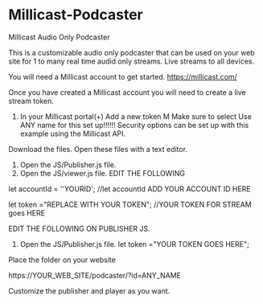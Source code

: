 # Millicast-Podcaster
Millicast Audio Only Podcaster

This is a customizable audio only podcaster that can be used on your web site for 1 to many real time audid only streams.
Live streams to all devices.

You will need a Millicast account to get started.
https://millicast.com/

Once you have created a Millicast account you will need to create a live stream token.
1. In your Millicast portal(+) Add a new token M
Make sure to select Use ANY name for this set up!!!!!!
Security options can be set up with this example using the Millicast API.


Download the files.
Open these files with a text editor.
1. Open the JS/Publisher.js file.
2. Open the JS/viewer.js file.
EDIT THE FOLLOWING

let accountId = ''YOURID'; //let accountId ADD YOUR ACCOUNT ID HERE

let token ="REPLACE WITH YOUR TOKEN";   //YOUR TOKEN FOR STREAM goes HERE

EDIT THE FOLLOWING ON PUBLISHER JS.
1. Open the JS/Publisher.js file.
let token ="YOUR TOKEN GOES HERE";

Place the folder on your website 

https://YOUR_WEB_SITE/podcaster/?id=ANY_NAME

Customize the publisher and player as you want.


